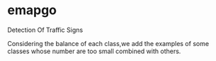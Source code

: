 # emapgo
 Detection Of Traffic Signs
 
 Considering the balance of each class,we add the examples of some classes whose number are too small combined with others.
